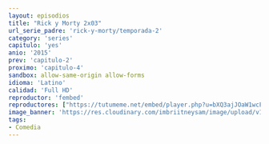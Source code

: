 ```yaml
---
layout: episodios
title: "Rick y Morty 2x03"
url_serie_padre: 'rick-y-morty/temporada-2'
category: 'series'
capitulo: 'yes'
anio: '2015'
prev: 'capitulo-2'
proximo: 'capitulo-4'
sandbox: allow-same-origin allow-forms
idioma: 'Latino'
calidad: 'Full HD'
reproductor: 'fembed'
reproductores: ["https://tutumeme.net/embed/player.php?u=bXQ3ajJOaW1wcFRGcEs2VW5XRGExTlRPMytmUnc3bHVwcWhoenVIUjI5SHF5TlNwc0taaG1jN2gwZHZSNTlIRHVhV2tZWitkNUtDVDNOL1ZvYW1rYjJSbG42ST0"]
image_banner: 'https://res.cloudinary.com/imbriitneysam/image/upload/v1555883953/rick-banner-2-min.jpg'
tags:
- Comedia
---
```












